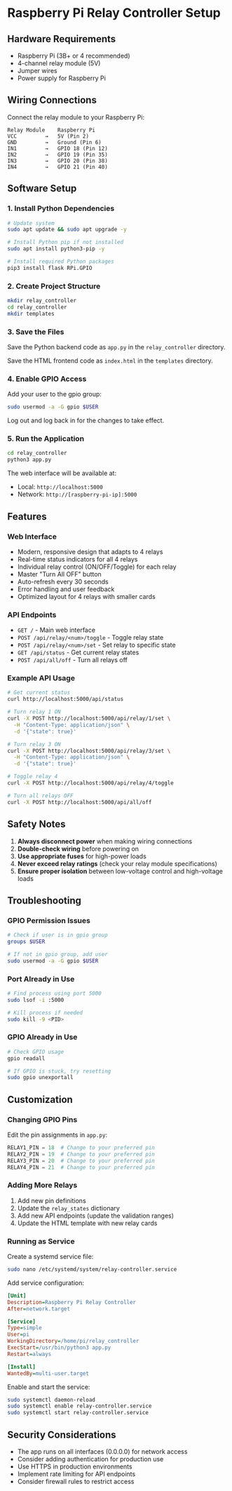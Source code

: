 # Raspberry Pi Relay Controller Setup

## Hardware Requirements

- Raspberry Pi (3B+ or 4 recommended)
- 4-channel relay module (5V)
- Jumper wires
- Power supply for Raspberry Pi

## Wiring Connections

Connect the relay module to your Raspberry Pi:

```
Relay Module    Raspberry Pi
VCC         →   5V (Pin 2)
GND         →   Ground (Pin 6)
IN1         →   GPIO 18 (Pin 12)
IN2         →   GPIO 19 (Pin 35)
IN3         →   GPIO 20 (Pin 38)
IN4         →   GPIO 21 (Pin 40)
```

## Software Setup

### 1. Install Python Dependencies

```bash
# Update system
sudo apt update && sudo apt upgrade -y

# Install Python pip if not installed
sudo apt install python3-pip -y

# Install required Python packages
pip3 install flask RPi.GPIO
```

### 2. Create Project Structure

```bash
mkdir relay_controller
cd relay_controller
mkdir templates
```

### 3. Save the Files

Save the Python backend code as `app.py` in the `relay_controller` directory.

Save the HTML frontend code as `index.html` in the `templates` directory.

### 4. Enable GPIO Access

Add your user to the gpio group:

```bash
sudo usermod -a -G gpio $USER
```

Log out and log back in for the changes to take effect.

### 5. Run the Application

```bash
cd relay_controller
python3 app.py
```

The web interface will be available at:
- Local: `http://localhost:5000`
- Network: `http://[raspberry-pi-ip]:5000`

## Features

### Web Interface
- Modern, responsive design that adapts to 4 relays
- Real-time status indicators for all 4 relays
- Individual relay control (ON/OFF/Toggle) for each relay
- Master "Turn All OFF" button
- Auto-refresh every 30 seconds
- Error handling and user feedback
- Optimized layout for 4 relays with smaller cards

### API Endpoints
- `GET /` - Main web interface
- `POST /api/relay/<num>/toggle` - Toggle relay state
- `POST /api/relay/<num>/set` - Set relay to specific state
- `GET /api/status` - Get current relay states
- `POST /api/all/off` - Turn all relays off

### Example API Usage

```bash
# Get current status
curl http://localhost:5000/api/status

# Turn relay 1 ON
curl -X POST http://localhost:5000/api/relay/1/set \
  -H "Content-Type: application/json" \
  -d '{"state": true}'

# Turn relay 3 ON
curl -X POST http://localhost:5000/api/relay/3/set \
  -H "Content-Type: application/json" \
  -d '{"state": true}'

# Toggle relay 4
curl -X POST http://localhost:5000/api/relay/4/toggle

# Turn all relays OFF
curl -X POST http://localhost:5000/api/all/off
```

## Safety Notes

1. **Always disconnect power** when making wiring connections
2. **Double-check wiring** before powering on
3. **Use appropriate fuses** for high-power loads
4. **Never exceed relay ratings** (check your relay module specifications)
5. **Ensure proper isolation** between low-voltage control and high-voltage loads

## Troubleshooting

### GPIO Permission Issues
```bash
# Check if user is in gpio group
groups $USER

# If not in gpio group, add user
sudo usermod -a -G gpio $USER
```

### Port Already in Use
```bash
# Find process using port 5000
sudo lsof -i :5000

# Kill process if needed
sudo kill -9 <PID>
```

### GPIO Already in Use
```bash
# Check GPIO usage
gpio readall

# If GPIO is stuck, try resetting
sudo gpio unexportall
```

## Customization

### Changing GPIO Pins
Edit the pin assignments in `app.py`:
```python
RELAY1_PIN = 18  # Change to your preferred pin
RELAY2_PIN = 19  # Change to your preferred pin
RELAY3_PIN = 20  # Change to your preferred pin
RELAY4_PIN = 21  # Change to your preferred pin
```

### Adding More Relays
1. Add new pin definitions
2. Update the `relay_states` dictionary
3. Add new API endpoints (update the validation ranges)
4. Update the HTML template with new relay cards

### Running as Service
Create a systemd service file:
```bash
sudo nano /etc/systemd/system/relay-controller.service
```

Add service configuration:
```ini
[Unit]
Description=Raspberry Pi Relay Controller
After=network.target

[Service]
Type=simple
User=pi
WorkingDirectory=/home/pi/relay_controller
ExecStart=/usr/bin/python3 app.py
Restart=always

[Install]
WantedBy=multi-user.target
```

Enable and start the service:
```bash
sudo systemctl daemon-reload
sudo systemctl enable relay-controller.service
sudo systemctl start relay-controller.service
```

## Security Considerations

- The app runs on all interfaces (0.0.0.0) for network access
- Consider adding authentication for production use
- Use HTTPS in production environments
- Implement rate limiting for API endpoints
- Consider firewall rules to restrict access
